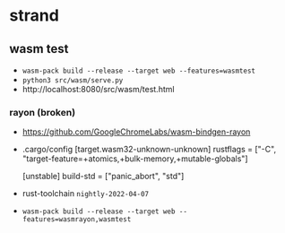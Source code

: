 # strand

## wasm test
* `wasm-pack build --release --target web --features=wasmtest`
* `python3 src/wasm/serve.py`
* http://localhost:8080/src/wasm/test.html
### rayon (broken)
* https://github.com/GoogleChromeLabs/wasm-bindgen-rayon
*  .cargo/config
    [target.wasm32-unknown-unknown]
    rustflags = ["-C", "target-feature=+atomics,+bulk-memory,+mutable-globals"]
    
    [unstable]
    build-std = ["panic_abort", "std"]
    
* rust-toolchain `nightly-2022-04-07`
* `wasm-pack build --release --target web --features=wasmrayon,wasmtest`
